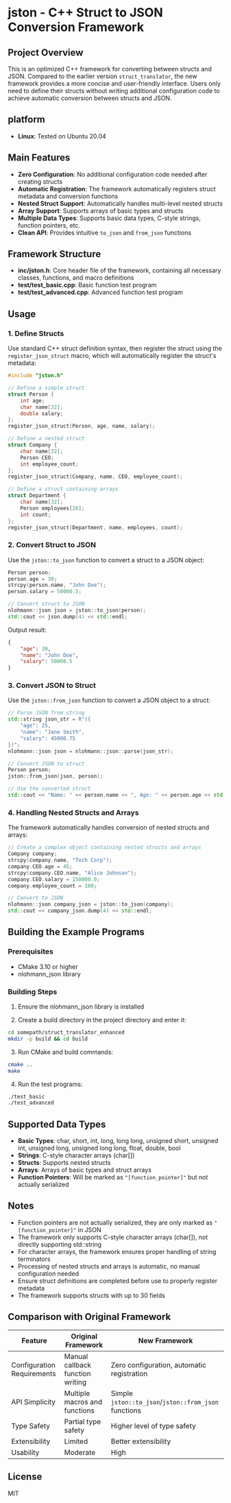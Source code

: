 # jston - C++ Struct to JSON Conversion Framework

## Project Overview

This is an optimized C++ framework for converting between structs and JSON. Compared to the earlier version `struct_translator`, the new framework provides a more concise and user-friendly interface. Users only need to define their structs without writing additional configuration code to achieve automatic conversion between structs and JSON.

## platform
- **Linux**: Tested on Ubuntu 20.04

## Main Features

- **Zero Configuration**: No additional configuration code needed after creating structs
- **Automatic Registration**: The framework automatically registers struct metadata and conversion functions
- **Nested Struct Support**: Automatically handles multi-level nested structs
- **Array Support**: Supports arrays of basic types and structs
- **Multiple Data Types**: Supports basic data types, C-style strings, function pointers, etc.
- **Clean API**: Provides intuitive `to_json` and `from_json` functions

## Framework Structure

- **inc/jston.h**: Core header file of the framework, containing all necessary classes, functions, and macro definitions
- **test/test_basic.cpp**: Basic function test program
- **test/test_advanced.cpp**: Advanced function test program

## Usage

### 1. Define Structs

Use standard C++ struct definition syntax, then register the struct using the `register_json_struct` macro, which will automatically register the struct's metadata:

```cpp
#include "jston.h"

// Define a simple struct
struct Person {
    int age;
    char name[32];
    double salary;
};
register_json_struct(Person, age, name, salary);

// Define a nested struct
struct Company {
    char name[32];
    Person CEO;
    int employee_count;
};
register_json_struct(Company, name, CEO, employee_count);

// Define a struct containing arrays
struct Department {
    char name[32];
    Person employees[20];
    int count;
};
register_json_struct(Department, name, employees, count);
```

### 2. Convert Struct to JSON

Use the `jston::to_json` function to convert a struct to a JSON object:

```cpp
Person person;
person.age = 30;
strcpy(person.name, "John Doe");
person.salary = 50000.5;

// Convert struct to JSON
nlohmann::json json = jston::to_json(person);
std::cout << json.dump(4) << std::endl;
```

Output result:

```json
{
    "age": 30,
    "name": "John Doe",
    "salary": 50000.5
}
```

### 3. Convert JSON to Struct

Use the `jston::from_json` function to convert a JSON object to a struct:

```cpp
// Parse JSON from string
std::string json_str = R"({
    "age": 25,
    "name": "Jane Smith",
    "salary": 45000.75
})";
nlohmann::json json = nlohmann::json::parse(json_str);

// Convert JSON to struct
Person person;
jston::from_json(json, person);

// Use the converted struct
std::cout << "Name: " << person.name << ", Age: " << person.age << std::endl;
```

### 4. Handling Nested Structs and Arrays

The framework automatically handles conversion of nested structs and arrays:

```cpp
// Create a complex object containing nested structs and arrays
Company company;
strcpy(company.name, "Tech Corp");
company.CEO.age = 45;
strcpy(company.CEO.name, "Alice Johnson");
company.CEO.salary = 150000.0;
company.employee_count = 100;

// Convert to JSON
nlohmann::json company_json = jston::to_json(company);
std::cout << company_json.dump(4) << std::endl;
```

## Building the Example Programs

### Prerequisites

- CMake 3.10 or higher
- nlohmann_json library

### Building Steps

1. Ensure the nlohmann_json library is installed

2. Create a build directory in the project directory and enter it:

```bash
cd somepath/struct_translator_enhanced
mkdir -p build && cd build
```

3. Run CMake and build commands:

```bash
cmake ..
make
```

4. Run the test programs:

```bash
./test_basic
./test_advanced
```

## Supported Data Types

- **Basic Types**: char, short, int, long, long long, unsigned short, unsigned int, unsigned long, unsigned long long, float, double, bool
- **Strings**: C-style character arrays (char[])
- **Structs**: Supports nested structs
- **Arrays**: Arrays of basic types and struct arrays
- **Function Pointers**: Will be marked as `"[function_pointer]"` but not actually serialized

## Notes

- Function pointers are not actually serialized, they are only marked as `"[function_pointer]"` in JSON
- The framework only supports C-style character arrays (char[]), not directly supporting std::string
- For character arrays, the framework ensures proper handling of string terminators
- Processing of nested structs and arrays is automatic, no manual configuration needed
- Ensure struct definitions are completed before use to properly register metadata
- The framework supports structs with up to 30 fields

## Comparison with Original Framework

| Feature | Original Framework | New Framework |
|---------|-------------------|---------------|
| Configuration Requirements | Manual callback function writing | Zero configuration, automatic registration |
| API Simplicity | Multiple macros and functions | Simple `jston::to_json`/`jston::from_json` functions |
| Type Safety | Partial type safety | Higher level of type safety |
| Extensibility | Limited | Better extensibility |
| Usability | Moderate | High |

## License

MIT